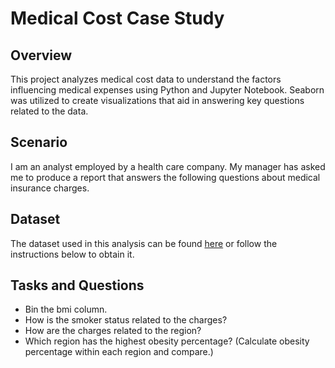 # Medical Cost Case Study

## Overview
This project analyzes medical cost data to understand the factors influencing medical expenses using Python and Jupyter Notebook. Seaborn was utilized to create visualizations that aid in answering key questions related to the data.

## Scenario
I am an analyst employed by a health care company. My manager has asked me to produce a report that answers the following questions about medical insurance charges.

## Dataset
The dataset used in this analysis can be found [here](insurance.csv) or follow the instructions below to obtain it.

## Tasks and Questions
- Bin the bmi column.
- How is the smoker status related to the charges?
- How are the charges related to the region?
- Which region has the highest obesity percentage? (Calculate obesity percentage within each region and compare.)
